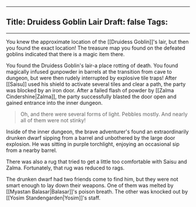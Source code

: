 
---
Title: Druidess Goblin Lair
Draft: false
Tags:
  - 
---

You knew the approximate location of the [[Druidess Goblin]]'s lair, but then you found the exact location! The treasure map you found on the defeated goblins indicated that there is a magic item there.

You found the Druidess Goblin's lair-a place rotting of death. You found magically infused gunpowder in barrels at the transition from cave to dungeon, but were then rudely interrupted by explosive tile traps! After [[Saisu]] used his shield to activate several tiles and clear a path, the party was blocked by an iron door. After a failed flash of powder by [[Zalma Cindershine|Zalma]], the party successfully blasted the door open and gained entrance into the inner dungeon. 

> Oh, and there were several forms of light. Pebbles mostly. And nearly all of them were not stinky!

Inside of the inner dungeon, the brave adventurer's found an extraordinarily drunken dwarf sipping from a barrel and unbothered by the large door explosion. He was sitting in purple torchlight, enjoying an occasional sip from a nearby barrel. 

There was also a rug that tried to get a little too comfortable with Saisu and Zalma. Fortunately, that rug was reduced to rags. 

The drunken dwarf had two friends come to find him, but they were not smart enough to lay down their weapons. One of them was melted by [[Myastan Balasar|Balasar]]'s poison breath. The other was knocked out by [[Yosim Standengarden|Yosim]]'s staff.  

